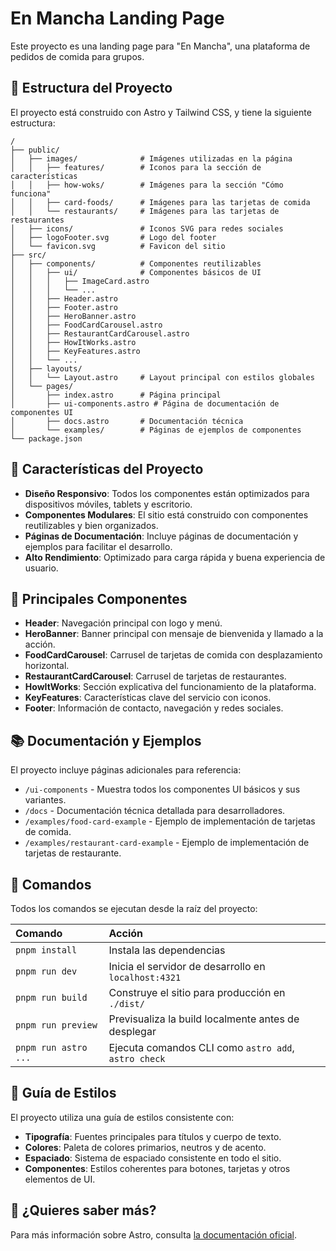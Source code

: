 # En Mancha Landing Page

Este proyecto es una landing page para "En Mancha", una plataforma de pedidos de comida para grupos.

## 🚀 Estructura del Proyecto

El proyecto está construido con Astro y Tailwind CSS, y tiene la siguiente estructura:

```text
/
├── public/
│   ├── images/              # Imágenes utilizadas en la página
│   │   ├── features/        # Iconos para la sección de características
│   │   ├── how-woks/        # Imágenes para la sección "Cómo funciona"
│   │   ├── card-foods/      # Imágenes para las tarjetas de comida
│   │   └── restaurants/     # Imágenes para las tarjetas de restaurantes
│   ├── icons/               # Iconos SVG para redes sociales
│   ├── logoFooter.svg       # Logo del footer
│   └── favicon.svg          # Favicon del sitio
├── src/
│   ├── components/          # Componentes reutilizables
│   │   ├── ui/              # Componentes básicos de UI
│   │   │   ├── ImageCard.astro
│   │   │   └── ...
│   │   ├── Header.astro
│   │   ├── Footer.astro
│   │   ├── HeroBanner.astro
│   │   ├── FoodCardCarousel.astro
│   │   ├── RestaurantCardCarousel.astro
│   │   ├── HowItWorks.astro
│   │   ├── KeyFeatures.astro
│   │   └── ...
│   ├── layouts/
│   │   └── Layout.astro     # Layout principal con estilos globales
│   └── pages/
│       ├── index.astro      # Página principal
│       ├── ui-components.astro # Página de documentación de componentes UI
│       ├── docs.astro       # Documentación técnica
│       └── examples/        # Páginas de ejemplos de componentes
└── package.json
```

## 📝 Características del Proyecto

- **Diseño Responsivo**: Todos los componentes están optimizados para dispositivos móviles, tablets y escritorio.
- **Componentes Modulares**: El sitio está construido con componentes reutilizables y bien organizados.
- **Páginas de Documentación**: Incluye páginas de documentación y ejemplos para facilitar el desarrollo.
- **Alto Rendimiento**: Optimizado para carga rápida y buena experiencia de usuario.

## 🧩 Principales Componentes

- **Header**: Navegación principal con logo y menú.
- **HeroBanner**: Banner principal con mensaje de bienvenida y llamado a la acción.
- **FoodCardCarousel**: Carrusel de tarjetas de comida con desplazamiento horizontal.
- **RestaurantCardCarousel**: Carrusel de tarjetas de restaurantes.
- **HowItWorks**: Sección explicativa del funcionamiento de la plataforma.
- **KeyFeatures**: Características clave del servicio con iconos.
- **Footer**: Información de contacto, navegación y redes sociales.

## 📚 Documentación y Ejemplos

El proyecto incluye páginas adicionales para referencia:

- `/ui-components` - Muestra todos los componentes UI básicos y sus variantes.
- `/docs` - Documentación técnica detallada para desarrolladores.
- `/examples/food-card-example` - Ejemplo de implementación de tarjetas de comida.
- `/examples/restaurant-card-example` - Ejemplo de implementación de tarjetas de restaurante.

## 🧞 Comandos

Todos los comandos se ejecutan desde la raíz del proyecto:

| Comando                   | Acción                                           |
| :------------------------ | :----------------------------------------------- |
| `pnpm install`             | Instala las dependencias                         |
| `pnpm run dev`             | Inicia el servidor de desarrollo en `localhost:4321` |
| `pnpm run build`           | Construye el sitio para producción en `./dist/`  |
| `pnpm run preview`         | Previsualiza la build localmente antes de desplegar |
| `pnpm run astro ...`       | Ejecuta comandos CLI como `astro add`, `astro check` |

## 🎨 Guía de Estilos

El proyecto utiliza una guía de estilos consistente con:

- **Tipografía**: Fuentes principales para títulos y cuerpo de texto.
- **Colores**: Paleta de colores primarios, neutros y de acento.
- **Espaciado**: Sistema de espaciado consistente en todo el sitio.
- **Componentes**: Estilos coherentes para botones, tarjetas y otros elementos de UI.

## 👀 ¿Quieres saber más?

Para más información sobre Astro, consulta [la documentación oficial](https://docs.astro.build).
